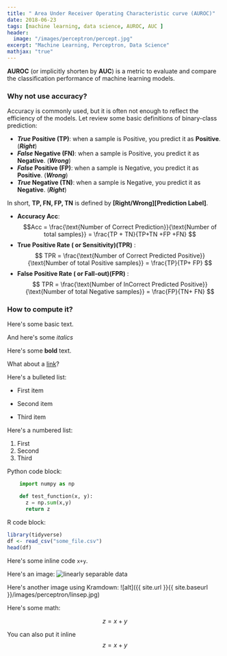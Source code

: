 ```yaml
---
title: " Area Under Receiver Operating Characteristic curve (AUROC)"
date: 2018-06-23
tags: [machine learning, data science, AUROC, AUC ]
header:
  image: "/images/perceptron/percept.jpg"
excerpt: "Machine Learning, Perceptron, Data Science"
mathjax: "true"
---
```



**AUROC** (or implicitly shorten by **AUC**) is a metric to evaluate and compare the classification performance of machine learning models.
### Why not use accuracy?
 Accuracy is commonly used, but it is often not enough to reflect the efficiency of the models. Let review some basic definitions of binary-class prediction:
- **_True_ Positive (TP)**: when a sample is Positive, you predict it as **Positive**. (**_Right_**)
- **_False_ Negative (FN)**: when a sample is Positive, you predict it as **Negative**. (**_Wrong_**)
- **_False_ Positive (FP)**: when a sample is Negative, you predict it as **Positive**. (**_Wrong_**)
- **_True_ Negative (TN)**:  when a sample is Negative, you predict it as **Negative**. (**_Right_**)

In short, **TP, FN, FP, TN** is defined by **\[Right/Wrong\]\[Prediction Label\]**.

- **Accuracy Acc**: $$Acc = \frac{\text{Number of Correct Prediction}}{\text{Number of total samples}} = \frac{TP + TN}{TP+TN +FP +FN} $$
- **True Positive Rate ( or Sensitivity)(TPR)** : $$ TPR = \frac{\text{Number of Correct Predicted Positive}}{\text{Number of total Positive samples}} = \frac{TP}{TP+ FP} $$
- **False Positive Rate ( or Fall-out)(FPR)** : $$ TPR = \frac{\text{Number of InCorrect Predicted Positive}}{\text{Number of total Negative samples}} = \frac{FP}{TN+ FN} $$



### How to compute it?



Here's some basic text.

And here's some *italics*

Here's some **bold** text.

What about a [link](https://github.com/dataoptimal)?

Here's a bulleted list:
* First item
+ Second item
- Third item

Here's a numbered list:
1. First
2. Second
3. Third

Python code block:
```python
    import numpy as np

    def test_function(x, y):
      z = np.sum(x,y)
      return z
```

R code block:
```r
library(tidyverse)
df <- read_csv("some_file.csv")
head(df)
```

Here's some inline code `x+y`.

Here's an image:
<img src="{{ site.url }}{{ site.baseurl }}/images/perceptron/linsep.jpg" alt="linearly separable data">

Here's another image using Kramdown:
![alt]({{ site.url }}{{ site.baseurl }}/images/perceptron/linsep.jpg)

Here's some math:

$$z=x+y$$

You can also put it inline $$z=x+y$$
